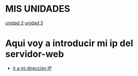 # MIS UNIDADES
[unidad 2](UD2/)
[unidad 3](UD3/)

# Aqui voy a introducir mi ip del servidor-web 
- [Ir a mi dirección IP](http://3.209.62.164)
